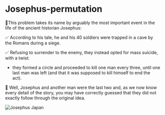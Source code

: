 # Josephus-permutation
📃This problem takes its name by arguably the most important event in the life of the ancient historian Josephus:

✅ According to his tale, he and his 40 soldiers were trapped in a cave by the Romans during a siege.

✅ Refusing to surrender to the enemy, they instead opted for mass suicide, with a twist:
- they formed a circle and proceeded to kill one man every three, until one last man was left
(and that it was supposed to kill himself to end the act).

💬 Well, Josephus and another man were the last two and, as we now know every detail of the story,
you may have correctly guessed that they did not exactly follow through the original idea.


![Josephus Japan](https://user-images.githubusercontent.com/107050101/208286760-dba7b64a-8e8f-4429-8379-0bf1ccb16e34.jpg)

